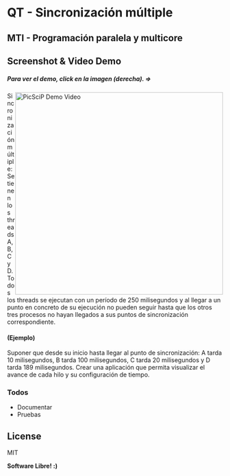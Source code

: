 # QT - Sincronización múltiple

## MTI - Programación paralela y multicore


Screenshot & Video Demo
-----------------------

##### Para ver el demo, click en la imagen (derecha). =>
<a style="float:right" href="https://vakito.com/mti/tarea-hilos.mp4" target="_blank">
  <img alt="PicSciP Demo Video" src="https://vakito.com/mti/screenshot-hilos.png" width="485" height="472" />
</a>

Sincronización múltiple: Se tienen los threads A, B, C y D. Todos los threads se ejecutan con un período de 250 milisegundos y al llegar a un punto en concreto de su ejecución no pueden seguir hasta que los otros tres procesos no hayan llegados a sus puntos de sincronización correspondiente. 

#### (Ejemplo)
Suponer que desde su inicio hasta llegar al punto de sincronización: A tarda 10 milisegundos, B tarda 100 milisegundos, C tarda 20 milisegundos y D tarda 189 milisegundos. Crear una aplicación que permita visualizar el avance de cada hilo y su configuración de tiempo.



### Todos

 - Documentar
 - Pruebas

License
----

MIT


**Software Libre! :)**